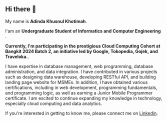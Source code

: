 ## Hi there 👋

My name is **Adinda Khusnul Khotimah**.<br>

I'am an **Undergraduate Student of Informatics and Computer Engineering** .<br>

**Currently, I'm participating in the prestigious Cloud Computing Cohort at Bangkit 2024 Batch 2, an initiative led by Google, Tokopedia, Gojek, and Traveloka.**.<br>

I have expertise in database management, web programming, database administration, and data integration. I have contributed in various projects such as designing data warehouse, developing RESTful API, and building landing page website for MSMEs. In addition, I have obtained various certifications, including in web development, programming fundamentals, and programming logic, as well as earning a Junior Mobile Programmer certificate. I am excited to continue expanding my knowledge in technology, especially cloud computing and data analytics.

If you're interested in getting to know me, please connect me on [Linkedin]([https://www.linkedin.com/in/adinda-khusnul-khotimah/]).
